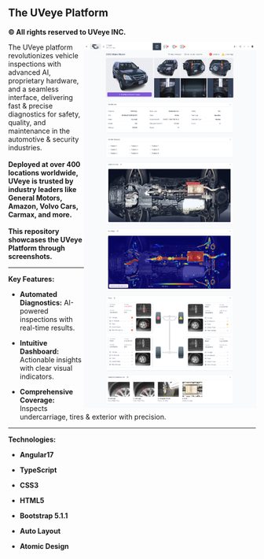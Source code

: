 ## The UVeye Platform
**© All rights reserved to UVeye INC.**

<img align="right" src="./06 - platform-report.png" alt="UVeye Platform Overview" width="350">

The UVeye platform revolutionizes vehicle inspections with advanced AI, proprietary hardware, and a seamless interface, delivering fast & precise diagnostics for safety, quality, and maintenance in the automotive & security industries.
<br><br>
**Deployed at over 400 locations worldwide, UVeye is trusted by industry leaders like General Motors, Amazon, Volvo Cars, Carmax, and more.**
<br><br>
**This repository showcases the UVeye Platform through screenshots.**

---

**Key Features:**

- **Automated Diagnostics:** AI-powered inspections with real-time results.
 
- **Intuitive Dashboard:** Actionable insights with clear visual indicators.

- **Comprehensive Coverage:** Inspects undercarriage, tires & exterior with precision.

---

**Technologies:**

- **Angular17**
- **TypeScript**
- **CSS3**
- **HTML5**

- **Bootstrap 5.1.1**
- **Auto Layout**
- **Atomic Design**


